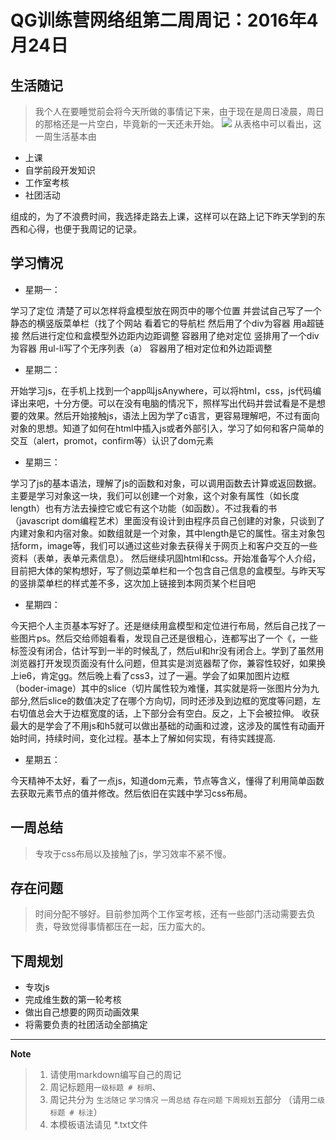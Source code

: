 # QG训练营网络组第二周周记：2016年4月24日


## 生活随记
>  我个人在要睡觉前会将今天所做的事情记下来，由于现在是周日凌晨，周日的那格还是一片空白，毕竟新的一天还未开始。
![](http://i.imgur.com/a1teImT.png)
从表格中可以看出，这一周生活基本由

+ 上课
+ 自学前段开发知识
+ 工作室考核
+ 社团活动

组成的，为了不浪费时间，我选择走路去上课，这样可以在路上记下昨天学到的东西和心得，也便于我周记的记录。

## 学习情况
+  星期一：

学习了定位 清楚了可以怎样将盒模型放在网页中的哪个位置 并尝试自己写了一个静态的横竖版菜单栏（找了个网站 看着它的导航栏 然后用了个div为容器 用a超链接 然后进行定位和盒模型外边距内边距调整 容器用了绝对定位
竖排用了一个div为容器 用ul-li写了个无序列表（a） 容器用了相对定位和外边距调整 

+ 星期二：

开始学习js，在手机上找到一个app叫jsAnywhere，可以将html，css，js代码编译出来吧，十分方便。可以在没有电脑的情况下，照样写出代码并尝试看是不是想要的效果。然后开始接触js，语法上因为学了c语言，更容易理解吧，不过有面向对象的思想。知道了如何在html中插入js或者外部引入，学习了如何和客户简单的交互（alert，promot，confirm等）认识了dom元素 

+ 星期三：

学习了js的基本语法，理解了js的函数和对象，可以调用函数去计算或返回数据。主要是学习对象这一块，我们可以创建一个对象，这个对象有属性（如长度length）也有方法去操控它或它有这个功能（如函数）。不过我看的书（javascript dom编程艺术）里面没有设计到由程序员自己创建的对象，只谈到了内建对象和内宿对象。如数组就是一个对象，其中length是它的属性。宿主对象包括form，image等，我们可以通过这些对象去获得关于网页上和客户交互的一些资料（表单，表单元素信息）。
然后继续巩固html和css。开始准备写个人介绍，目前把大体的架构想好，写了侧边菜单栏和一个包含自己信息的盒模型。与昨天写的竖排菜单栏的样式差不多，这次加上链接到本网页某个栏目吧

+ 星期四：

今天把个人主页基本写好了。还是继续用盒模型和定位进行布局，然后自己找了一些图片ps。然后交给师姐看看，发现自己还是很粗心，连<!DOCTYPE html>都写出了一个《，一些标签没有闭合，估计写到一半的时候乱了，然后ul和hr没有闭合上。学到了虽然用浏览器打开发现页面没有什么问题，但其实是浏览器帮了你，兼容性较好，如果换上ie6，肯定gg。然后晚上看了css3，过了一遍。学会了如果加图片边框（boder-image）其中的slice（切片属性较为难懂，其实就是将一张图片分为九部分,然后slice的数值决定了在哪个方向切，同时还涉及到边框的宽度等问题，左右切值总会大于边框宽度的话，上下部分会有空白。反之，上下会被拉伸。
收获最大的是学会了不用js和h5就可以做出基础的动画和过渡，这涉及的属性有动画开始时间，持续时间，变化过程。基本上了解如何实现，有待实践提高.

+ 星期五：

今天精神不太好，看了一点js，知道dom元素，节点等含义，懂得了利用简单函数去获取元素节点的值并修改。然后依旧在实践中学习css布局。

## 一周总结
> 专攻于css布局以及接触了js，学习效率不紧不慢。

## 存在问题
> 时间分配不够好。目前参加两个工作室考核，还有一些部门活动需要去负责，导致觉得事情都压在一起，压力蛮大的。



## 下周规划

+ 专攻js
+ 完成维生数的第一轮考核
+ 做出自己想要的网页动画效果
+ 将需要负责的社团活动全部搞定




-------------

**Note**

> 1. 请使用markdown编写自己的周记
> 2. 周记标题用`一级标题 # 标明`、
> 3. 周记共分为 `生活随记` `学习情况` `一周总结` `存在问题` `下周规划`五部分 （请用`二级标题 # 标注`）
> 4. 本模板语法请见 *.txt文件
